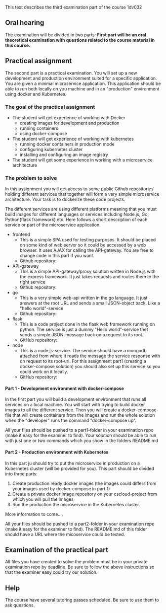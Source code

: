 This text describes the third examination part of the course 1dv032


## Oral hearing
The examination will be divided in two parts: **First part will be an oral theoretical examination with questions related to the course material in this course.** 

## Practical assignment
The second part is a practical examination. You will set up a new development and production environment suited for a specific application. You are given a minimal microservice application. This application should be able to run both locally on you machine and in an "production" environment using docker and Kubernetes.

### The goal of the practical assignment
* The student will get experience of working with Docker
  * creating images for development and production
  * running containers
  * using docker-compose
* The student will get experience of working with kubernetes
  * running docker containers in production mode
  * configuring kubernetes cluster
  * installing and configuring an image registry
* The student will get some experience in working with a microservice architecture


### The problem to solve
In this assignment you will get access to some public Github repositories holding different services that together will form a very simple microservice architecture. Your task is to dockerize these code projects.

The different services are using different platforms meaning that you must build images for different languages or services including Node.js, Go, Python(flask framework) etc. Here follows a short description of each service or part of the microservice application.

* frontend
  * This is a simple SPA used for testing purposes. It should be placed on some kind of web server so it could be accessed by a web browser. It uses AJAX for calling the API-gateway. You are free to change code in this part if you want.
  * Github repository:
* API-gateway
  * This is a simple API-gateway/proxy solution written in Node.js with the express framework. It just takes requests and routes them to the right service
  * Github repository:
* go
  * This is a very simple web-api written in the go language. It just answers at the root URL and sends a small JSON-object back. Like a "hello world"-service
  * Github repository: 
* flask
  * This is a code project done in the flask web framework running on python. The service is just a dummy "Hello world"-service thet sends a simple JSON-message back on a request to its root.
  * GitHub repository:
* node
  * This is a node.js-service. The service should have a mongodb attached from where it reads the message the service response with on request to its root-url. For this assignment part1 (creating a docker-compose solution) you should also set up this service so you could work on it locally.
  * GitHub repository:

#### Part 1 - Development environment with docker-compose
In the first part you will build a development environment that runs all services on a local machine. You will start with trying to build docker images to all the different service. Then you will create a docker-compose-file that will create containers from the images and run the whole solution when the "developer" runs the command "docker-compose up".

All your files should be pushed to a part1-folder in your examination repo (make it easy for the examiner to find). Your solution should be able to run with just one or two commands which you show in the folders README.md



#### Part 2 - Production environment with Kubernetes
In this part ju should try to put the microservice in production on a Kubernetes cluster (will be provided for you). This part should be divided into three parts:

1. Create production ready docker images (the images could differs from your images used by docker-compose in part 1)
2. Create a private docker image repository on your cscloud-project from which you will pull the images
3. Run the production the microservice in the Kubernetes cluster.

More information to come....

All your files should be pushed to a part2-folder in your examination repo (make it easy for the examiner to find). The README.md of this folder should have a URL where the micoservice could be tested.

## Examination of the practical part
All files you have created to solve the problem must be in your private examination repo by deadline. Be sure to follow the above instructions so that the examiner easy could try our solution.

## Help
The course have several tutoring passes scheduled. Be sure to use them to ask questions.